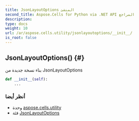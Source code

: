 ```yaml
---
title: JsonLayoutOptions المنشئ
second_title: Aspose.Cells for Python via .NET API المراجع
description:
type: docs
weight: 10
url: /ar/aspose.cells.utility/jsonlayoutoptions/__init__/
is_root: false
---
```

##  JsonLayoutOptions() {#}
بناء نسخة جديدة من JsonLayoutOptions



```python
def __init__(self):
    ...
```





###  أنظر أيضا
* وحدة [aspose.cells.utility](../../)
* فئة [JsonLayoutOptions](/cells/python-net/ar/aspose.cells.utility/jsonlayoutoptions)
